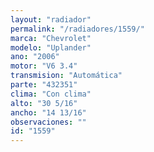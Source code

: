 ```yaml
---
layout: "radiador"
permalink: "/radiadores/1559/"
marca: "Chevrolet"
modelo: "Uplander"
ano: "2006"
motor: "V6 3.4"
transmision: "Automática"
parte: "432351"
clima: "Con clima"
alto: "30 5/16"
ancho: "14 13/16"
observaciones: ""
id: "1559"
---
```


